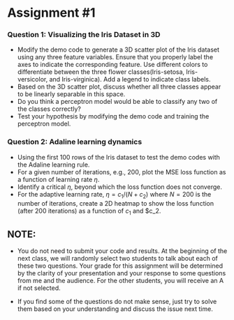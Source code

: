# Assignment #1

### Question 1: Visualizing the Iris Dataset in 3D
- Modify the demo code to generate a 3D scatter plot of the Iris dataset using any three feature variables. Ensure that you properly label the axes to indicate the corresponding feature. Use different colors to differentiate between the three flower classes(Iris-setosa, Iris-versicolor, and Iris-virginica). Add a legend to indicate class labels.
- Based on the 3D scatter plot, discuss whether all three classes appear to be linearly separable in this space.
- Do you think a perceptron model would be able to classify any two of the classes correctly?
- Test your hypothesis by modifying the demo code and training the perceptron model.

### Question 2: Adaline learning dynamics
- Using the first 100 rows of the Iris dataset to test the demo codes with the Adaline learning rule.
- For a given number of iterations, e.g., 200, plot the MSE loss function as a function of learning rate $\eta$.
- Identify a critical $\eta$, beyond which the loss function does not converge.
- For the adaptive learning rate, $\eta=c_1/(N + c_2)$ where $N=200$ is the number of iterations, create a 2D heatmap to show the loss function (after 200 iterations) as a function of $c_1$ and $c_2.

## NOTE:
- You do not need to submit your code and results. At the beginning of the next class, we will randomly select two students to talk about each of these two questions. Your grade for this assignment will be determined by the clarity of your presentation and your response to some questions from me and the audience. For the other students, you will receive an A if not selected.

- If you find some of the questions do not make sense, just try to solve them based on your understanding and discuss the issue next time.
